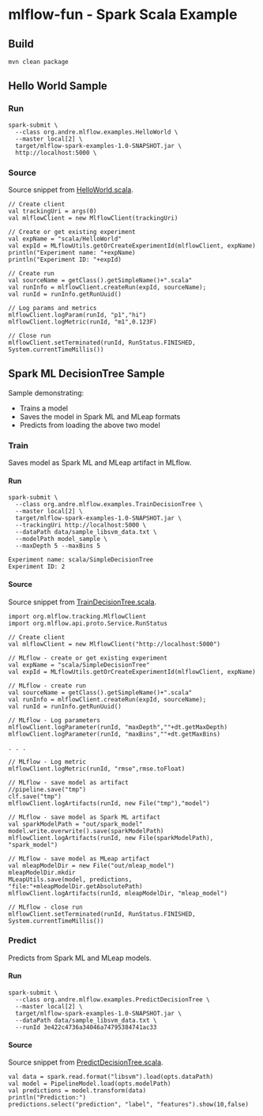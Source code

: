 # mlflow-fun - Spark Scala Example

## Build
```
mvn clean package
```

## Hello World Sample
### Run
```
spark-submit \
  --class org.andre.mlflow.examples.HelloWorld \
  --master local[2] \
  target/mlflow-spark-examples-1.0-SNAPSHOT.jar \
  http://localhost:5000 \
```

### Source
Source snippet from [HelloWorld.scala](src/main/scala/org/andre/mlflow/examples/HelloWorld.scala).
```
// Create client
val trackingUri = args(0)
val mlflowClient = new MlflowClient(trackingUri)

// Create or get existing experiment
val expName = "scala/HelloWorld"
val expId = MLflowUtils.getOrCreateExperimentId(mlflowClient, expName)
println("Experiment name: "+expName)
println("Experiment ID: "+expId)

// Create run
val sourceName = getClass().getSimpleName()+".scala"
val runInfo = mlflowClient.createRun(expId, sourceName);
val runId = runInfo.getRunUuid()

// Log params and metrics
mlflowClient.logParam(runId, "p1","hi")
mlflowClient.logMetric(runId, "m1",0.123F)

// Close run
mlflowClient.setTerminated(runId, RunStatus.FINISHED, System.currentTimeMillis())
```

## Spark ML DecisionTree Sample

Sample demonstrating:
*  Trains a model
*  Saves the model in Spark ML and MLeap formats
*  Predicts from loading the above two model

### Train

Saves model as Spark ML and MLeap artifact in MLflow.

#### Run
```
spark-submit \
  --class org.andre.mlflow.examples.TrainDecisionTree \
  --master local[2] \
  target/mlflow-spark-examples-1.0-SNAPSHOT.jar \
  --trackingUri http://localhost:5000 \
  --dataPath data/sample_libsvm_data.txt \
  --modelPath model_sample \
  --maxDepth 5 --maxBins 5

Experiment name: scala/SimpleDecisionTree
Experiment ID: 2
```

#### Source

Source snippet from [TrainDecisionTree.scala](src/main/scala/org/andre/mlflow/examples/TrainDecisionTree.scala).
```
import org.mlflow.tracking.MlflowClient
import org.mlflow.api.proto.Service.RunStatus

// Create client
val mlflowClient = new MlflowClient("http://localhost:5000")

// MLflow - create or get existing experiment
val expName = "scala/SimpleDecisionTree"
val expId = MLflowUtils.getOrCreateExperimentId(mlflowClient, expName)

// MLflow - create run
val sourceName = getClass().getSimpleName()+".scala"
val runInfo = mlflowClient.createRun(expId, sourceName);
val runId = runInfo.getRunUuid()

// MLflow - Log parameters
mlflowClient.logParameter(runId, "maxDepth",""+dt.getMaxDepth)
mlflowClient.logParameter(runId, "maxBins",""+dt.getMaxBins)

. . . 

// MLflow - Log metric
mlflowClient.logMetric(runId, "rmse",rmse.toFloat)

// MLflow - save model as artifact
//pipeline.save("tmp")
clf.save("tmp")
mlflowClient.logArtifacts(runId, new File("tmp"),"model")

// MLflow - save model as Spark ML artifact
val sparkModelPath = "out/spark_model"
model.write.overwrite().save(sparkModelPath)
mlflowClient.logArtifacts(runId, new File(sparkModelPath), "spark_model")

// MLflow - save model as MLeap artifact
val mleapModelDir = new File("out/mleap_model")
mleapModelDir.mkdir
MLeapUtils.save(model, predictions, "file:"+mleapModelDir.getAbsolutePath)
mlflowClient.logArtifacts(runId, mleapModelDir, "mleap_model")

// MLflow - close run
mlflowClient.setTerminated(runId, RunStatus.FINISHED, System.currentTimeMillis())
```

### Predict

Predicts from Spark ML and MLeap models.

#### Run
```
spark-submit \
  --class org.andre.mlflow.examples.PredictDecisionTree \
  --master local[2] \
  target/mlflow-spark-examples-1.0-SNAPSHOT.jar \
  --dataPath data/sample_libsvm_data.txt \
  --runId 3e422c4736a34046a74795384741ac33
```

#### Source

Source snippet from [PredictDecisionTree.scala](src/main/scala/org/andre/mlflow/examples/PredictDecisionTree.scala).
```
val data = spark.read.format("libsvm").load(opts.dataPath)
val model = PipelineModel.load(opts.modelPath)
val predictions = model.transform(data)
println("Prediction:")
predictions.select("prediction", "label", "features").show(10,false)
```
